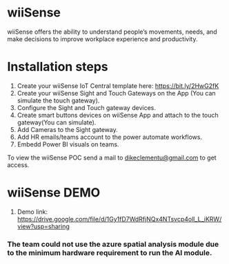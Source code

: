 # wiiSense
wiiSense offers the ability to understand people’s movements, needs, and make decisions to improve workplace experience and productivity.

# Installation steps
  1. Create your wiiSense IoT Central template here: https://bit.ly/2HwG2fK
  2. Create your wiiSense Sight and Touch Gateways on the App (You can simulate the touch gateway).
  3. Configure the Sight and Touch gateway devices.
  4. Create smart buttons devices on wiiSense App and attach to the touch gateway(You can simulate).
  5. Add Cameras to the Sight gateway.
  6. Add HR emails/teams account to the power automate workflows.
  7. Embedd Power BI visuals on teams.
  
  
  To view the wiiSense POC send a mail to dikeclementu@gmail.com to get access.
  
 # wiiSense DEMO
  1. Demo link: https://drive.google.com/file/d/1Gy1fD7WdRfjNQx4NTsvcp4oll_L_iKRW/view?usp=sharing
 <h3>The team could not use the azure spatial analysis module due to the minimum hardware requirement to run the AI module.<h3>

  
